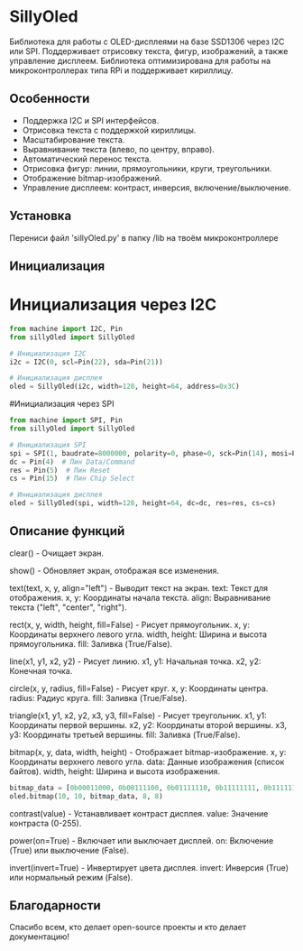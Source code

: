 # SillyOled

Библиотека для работы с OLED-дисплеями на базе SSD1306 через I2C или SPI. Поддерживает отрисовку текста, фигур, изображений, а также управление дисплеем. Библиотека оптимизирована для работы на микроконтроллерах типа RPi и поддерживает кириллицу.

## Особенности

- Поддержка I2C и SPI интерфейсов.
- Отрисовка текста с поддержкой кириллицы.
- Масштабирование текста.
- Выравнивание текста (влево, по центру, вправо).
- Автоматический перенос текста.
- Отрисовка фигур: линии, прямоугольники, круги, треугольники.
- Отображение bitmap-изображений.
- Управление дисплеем: контраст, инверсия, включение/выключение.

## Установка

Перениси файл 'sillyOled.py' в папку /lib на твоём микроконтроллере

## Инициализация

# Инициализация через I2C
```python
from machine import I2C, Pin
from sillyOled import SillyOled

# Инициализация I2C
i2c = I2C(0, scl=Pin(22), sda=Pin(21))

# Инициализация дисплея
oled = SillyOled(i2c, width=128, height=64, address=0x3C)
```

#Инициализация через SPI
```python
from machine import SPI, Pin
from sillyOled import SillyOled

# Инициализация SPI
spi = SPI(1, baudrate=8000000, polarity=0, phase=0, sck=Pin(14), mosi=Pin(13), miso=Pin(12))
dc = Pin(4)  # Пин Data/Command
res = Pin(5)  # Пин Reset
cs = Pin(15)  # Пин Chip Select

# Инициализация дисплея
oled = SillyOled(spi, width=128, height=64, dc=dc, res=res, cs=cs)
```

## Описание функций

clear() - Очищает экран.

show() - Обновляет экран, отображая все изменения.

text(text, x, y, align="left") - Выводит текст на экран.
text: Текст для отображения.
x, y: Координаты начала текста.
align: Выравнивание текста ("left", "center", "right").

rect(x, y, width, height, fill=False) - Рисует прямоугольник.
x, y: Координаты верхнего левого угла.
width, height: Ширина и высота прямоугольника.
fill: Заливка (True/False).

line(x1, y1, x2, y2) - Рисует линию.
x1, y1: Начальная точка.
x2, y2: Конечная точка.

circle(x, y, radius, fill=False) - Рисует круг.
x, y: Координаты центра.
radius: Радиус круга.
fill: Заливка (True/False).

triangle(x1, y1, x2, y2, x3, y3, fill=False) - Рисует треугольник.
x1, y1: Координаты первой вершины.
x2, y2: Координаты второй вершины.
x3, y3: Координаты третьей вершины.
fill: Заливка (True/False).

bitmap(x, y, data, width, height) - Отображает bitmap-изображение.
x, y: Координаты верхнего левого угла.
data: Данные изображения (список байтов).
width, height: Ширина и высота изображения.
```python
bitmap_data = [0b00011000, 0b00111100, 0b01111110, 0b11111111, 0b11111111, 0b01111110, 0b00111100, 0b00011000]
oled.bitmap(10, 10, bitmap_data, 8, 8)
```

contrast(value) - Устанавливает контраст дисплея.
value: Значение контраста (0-255).

power(on=True) - Включает или выключает дисплей.
on: Включение (True) или выключение (False).

invert(invert=True) - Инвертирует цвета дисплея.
invert: Инверсия (True) или нормальный режим (False).


## Благодарности
Спасибо всем, кто делает open-source проекты и кто делает документацию!
